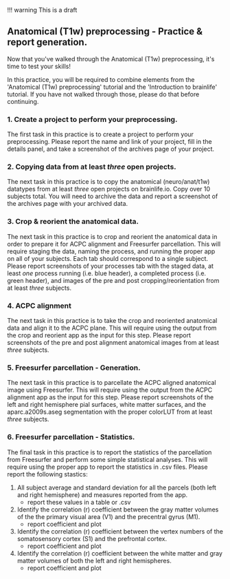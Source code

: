 !!! warning
    This is a draft

## Anatomical (T1w) preprocessing - Practice & report generation.

Now that you've walked through the Anatomical (T1w) preprocessing, it's time to test your skills!

In this practice, you will be required to combine elements from the 'Anatomical (T1w) preprocessing' tutorial and the 'Introduction to brainlife' tutorial. If you have not walked through those, please do that before continuing.

### 1. Create a project to perform your preprocessing.

The first task in this practice is to create a project to perform your preprocessing. Please report the name and link of your project, fill in the details panel, and take a screenshot of the archives page of your project.

### 2. Copying data from at least *three* open projects.

The next task in this practice is to copy the anatomical (neuro/anat/t1w) datatypes from at least *three* open projects on brainlife.io. Copy over 10 subjects total. You will need to archive the data and report a screenshot of the archives page with your archived data.

### 3. Crop & reorient the anatomical data.

The next task in this practice is to crop and reorient the anatomical data in order to prepare it for ACPC alignment and Freesurfer parcellation. This will require staging the data, naming the process, and running the proper app on all of your subjects. Each tab should correspond to a single subject. Please report screenshots of your processes tab with the staged data, at least *one* process running (i.e. blue header), a completed process (i.e. green header), and images of the pre and post cropping/reorientation from at least *three* subjects.

### 4. ACPC alignment

The next task in this practice is to take the crop and reoriented anatomical data and align it to the ACPC plane. This will require using the output from the crop and reorient app as the input for this step. Please report screenshots of the pre and post alignment anatomical images from at least *three* subjects.

### 5. Freesurfer parcellation - Generation.

The next task in this practice is to parcellate the ACPC aligned anatomical image using Freesurfer. This will require using the output from the ACPC alignment app as the input for this step. Please report screenshots of the left and right hemisphere pial surfaces, white matter surfaces, and the aparc.a2009s.aseg segmentation with the proper colorLUT from at least *three* subjects.

### 6. Freesurfer parcellation - Statistics.

The final task in this practice is to report the statistics of the parcellation from Freesurfer and perform some simple statistical analyses. This will require using the proper app to report the statistics in .csv files. Please report the following stastics:

1. All subject average and standard deviation for all the parcels (both left and right hemisphere) and measures reported from the app.
    * report these values in a table or .csv
1. Identify the correlation (r) coefficient between the gray matter volumes of the the primary visual area (V1) and the precentral gyrus (M1).
    * report coefficient and plot
1. Identify the correlation (r) coefficient between the vertex numbers of the somatosensory cortex (S1) and the prefrontal cortex.
    * report coefficient and plot
1. Identify the correlation (r) coefficient between the white matter and gray matter volumes of both the left and right hemispheres.
    * report coefficient and plot
